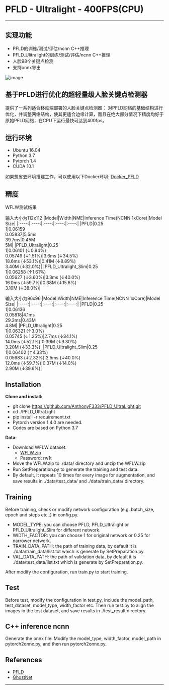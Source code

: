 
# PFLD - Ultralight - 400FPS(CPU)

------

## 实现功能
* PFLD的训练/测试/评估/ncnn C++推理
* PFLD_Ulitralight的训练/测试/评估/ncnn C++推理
* 人脸98个关键点检测
* 支持onnx导出

![image](https://github.com/AnthonyF333/PFLD_UltraLight/blob/master/images/tim_align.gif)

## 基于PFLD进行优化的超轻量级人脸关键点检测器
提供了一系列适合移动端部署的人脸关键点检测器： 对PFLD网络的基础结构进行优化，并调整网络结构，使其更适合边缘计算，而且在绝大部分情况下精度均好于原始PFLD网络，在CPU下运行最快可达到400fps。

## 运行环境
* Ubuntu 16.04
* Python 3.7
* Pytorch 1.4
* CUDA 10.1

如果想省去环境搭建工作，可以使用以下Docker环境: [Docker_PFLD](https://hub.docker.com/r/tankrant/pfld_pytorch/tags)


## 精度
WFLW测试结果

输入大小为112x112
|Model|Width|NME|Inference Time(NCNN 1xCore)|Model Size|
|:----:|:----:|:----:|:----:|:----:|
|PFLD|0.25<br>1|0.06159<br>0.05837|5.5ms<br>39.7ms|0.45M<br>5M|
|PFLD_Ultralight|0.25<br>1|0.06101 (&darr;0.94%)<br>0.05749 (&darr;1.51%)|3.6ms (&darr;34.5%)<br>18.6ms   (&darr;53.1%)|0.41M (&darr;8.89%)<br>3.40M (&darr;32.0%)|
|PFLD_Ultralight_Slim|0.25<br>1|0.06258 (&uarr;1.61%)<br>0.05627 (&darr;3.60%)|3.3ms (&darr;40.0%)<br>16.0ms   (&darr;59.7%)|0.38M (&darr;15.6%)<br>3.10M (&darr;38.0%)|


输入大小为96x96
|Model|Width|NME|Inference Time(NCNN 1xCore)|Model Size|
|:----:|:----:|:----:|:----:|:----:|
|PFLD|0.25<br>1|0.06136<br>0.05818|4.1ms<br>29.2ms|0.43M<br>4.8M|
|PFLD_Ultralight|0.25<br>1|0.06321 (&uarr;3.0%)<br>0.05745 (&darr;1.25%)|2.7ms (&darr;34.1%)<br>14.0ms   (&darr;52.1%)|0.39M (&darr;9.30%)<br>3.20M (&darr;33.3%)|
|PFLD_Ultralight_Slim|0.25<br>1|0.06402 (&uarr;4.33%)<br>0.05683 (&darr;2.32%)|2.5ms (&darr;40.0%)<br>12.0ms   (&darr;59.7%)|0.37M (&darr;14.0%)<br>2.90M (&darr;39.6%)|

## Installation
**Clone and install:**
* git clone https://github.com/AnthonyF333/PFLD_UltraLight.git
* cd ./PFLD_UltraLight
* pip install -r requirement.txt
* Pytorch version 1.4.0 are needed.
* Codes are based on Python 3.7

**Data:**
* Download WFLW dataset: 
  * [WFLW.zip](https://pan.baidu.com/s/1WHSwQOqbf9QQWcoLgEQbng) 
  * Password: rw1t
* Move the WFLW.zip to ./data/ directory and unzip the WFLW.zip
* Run SetPreparation.py to generate the training and test data.
　　
* By default, it repeats 10 times for every image for augmentation, and save results in ./data/test_data/ and ./data/train_data/ directory.
　　
## Training
Before training, check or modify network configuration (e.g. batch_size, epoch and steps etc..) in config.py.
  * MODEL_TYPE: you can choose PFLD, PFLD_Ultralight or PFLD_Ultralight_Slim for different network.
  * WIDTH_FACTOR: you can choose 1 for original network or 0.25 for narrower network.
  * TRAIN_DATA_PATH: the path of training data, by default it is ./data/train_data/list.txt which is generate by SetPreparation.py.
  * VAL_DATA_PATH: the path of validation data, by default it is ./data/test_data/list.txt which is generate by SetPreparation.py.

After modify the configuration, run train.py to start training.

## Test
Before test, modify the configuration in test.py, include the model_path, test_dataset, model_type, width_factor etc.
Then run test.py to align the images in the test dataset, and save results in ./test_result directory.

## C++ inference ncnn
Generate the onnx file: Modify the model_type, width_factor, model_path in pytorch2onnx.py, and then run pytorch2onnx.py.

## References
* [PFLD](https://github.com/polarisZhao/PFLD-pytorch)
* [GhostNet](https://github.com/huawei-noah/ghostnet)

------

